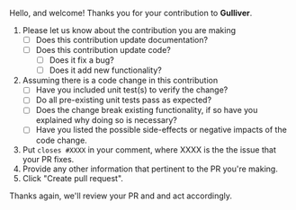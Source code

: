 Hello, and welcome! Thanks you for your contribution to **Gulliver**.

1. Please let us know about the contribution you are making
   - [ ] Does this contribution update documentation?
   - [ ] Does this contribution update code?
      - [ ] Does it fix a bug?
      - [ ] Does it add new functionality?      

2. Assuming there is a code change in this contribution
   - [ ] Have you included unit test(s) to verify the change?
   - [ ] Do all pre-existing unit tests pass as expected?
   - [ ] Does the change break existing functionality, if so have you explained why doing so is necessary?
   - [ ] Have you listed the possible side-effects or negative impacts of the code change.

3. Put `closes #XXXX` in your comment, where XXXX is the the issue that your PR fixes.
4. Provide any other information that pertinent to the PR you're making. 
5. Click "Create pull request".

Thanks again, we'll review your PR and and act accordingly.
